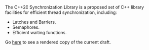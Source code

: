 The C++20 Synchronization Library is a proposed set of C++ library facilities for
efficient thread synchronization, including:

* Latches and Barriers.
* Semaphores.
* Efficient waiting functions.

Go [here](https://api.csswg.org/bikeshed/?force=1&url=https://raw.githubusercontent.com/brycelelbach/wg21_p0571_type_requirements_for_numeric_algorithms/master/type_requirements_for_numeric_algorithms.bs) to see a rendered copy of the current draft.

